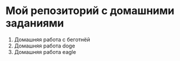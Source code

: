# Мой репозиторий с домашними заданиями

1. Домашняя работа с беготнёй
2. Домашняя работа doge
3. Домашняя работа eagle